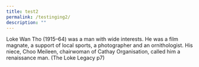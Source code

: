 ```yaml
---
title: test2
permalink: /testinging2/
description: ""
---
```

 


Loke Wan Tho (1915–64) was a man with wide interests. He was a film magnate, a support of local sports, a photographer and an ornithologist. His niece, Choo Meileen, chairwoman of Cathay Organisation, called him a renaissance man. (The Loke Legacy p7)